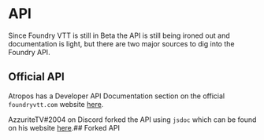 ---
---
# API
Since Foundry VTT is still in Beta the API is still being ironed out and documentation is light, but there are two major sources to dig into the Foundry API.

## Official API
Atropos has a Developer API Documentation section on the official `foundryvtt.com` website [here](http://foundryvtt.com/pages/api.html).

AzzuriteTV#2004 on Discord forked the API using `jsdoc` which can be found on his website [here](https://foundry-doc.azzurite.tv/index.html).## Forked API
